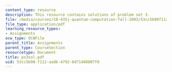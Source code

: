 ```yaml
---
content_type: resource
description: This resource contains solutions of problem set 3.
file: /media/courses/18-435j-quantum-computation-fall-2003/53cc5b98f112aadb47926d71488807fd_ps3sol.pdf
file_type: application/pdf
learning_resource_types:
- Assignments
ocw_type: OCWFile
parent_title: Assignments
parent_type: CourseSection
resourcetype: Document
title: ps3sol.pdf
uid: 53cc5b98-f112-aadb-4792-6d71488807fd
---
```

